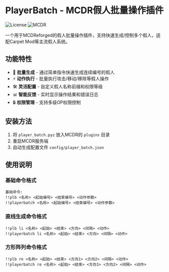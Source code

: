 # PlayerBatch - MCDR假人批量操作插件

![License](https://img.shields.io/badge/License-GPLv3-blue)
![MCDR](https://img.shields.io/badge/MCDR-2.1.0%2B-blue)

一个用于MCDReforged的假人批量操作插件，支持快速生成/控制多个假人，适配Carpet Mod等主流假人系统。

## 功能特性

- 🚀 **批量生成** - 通过简单指令快速生成连续编号的假人
- ⚡ **动作执行** - 批量执行攻击/移动/移除等假人操作
- 🛠️ **灵活配置** - 自定义假人名称前缀和权限等级
- 📊 **智能反馈** - 实时显示操作结果和错误日志
- 🔒 **权限管理** - 支持多级OP权限控制

## 安装方法

1. 将 `player_batch.pyz` 放入MCDR的 `plugins` 目录
2. 重启MCDR服务端
3. 自动生成配置文件 `config/player_batch.json`

## 使用说明

### 基础命令格式
```text
基础命令:
!!plb <名称> <起始编号> <结束编号> <动作参数>
!!playerbatch <名称> <起始编号> <结束编号> <动作参数>
```

### 直线生成命令格式
```text
!!plb li <名称> <起始> <结束> <方向> <间隔> <动作>
!!playerbatch li <名称> <起始> <结束> <方向> <间隔> <动作>
```

### 方形阵列命令格式
```text
!!plb re <名称> <起始> <结束> <方向1> <方向2> <间隔> <动作>
!!playerbatch re <名称> <起始> <结束> <方向1> <方向2> <间隔> <动作>
